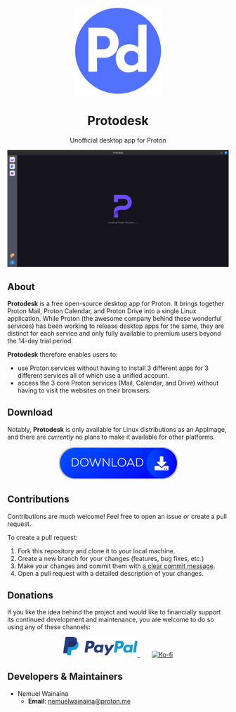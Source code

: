 <p align="center">
  <img src="./assets/logo.png" alt="Logo" width="200" height="200"/>
</p>

<h1 align="center">Protodesk</h1>

<p align="center">Unofficial desktop app for Proton</p>

<p align="center">
  <img src="./scrshots/showcase.gif" alt="Screenshots" />
</p>

## About

**Protodesk** is a free open-source desktop app for Proton. It brings together Proton Mail, Proton 
Calendar, and Proton Drive into a single Linux application. While Proton (the awesome company behind these
wonderful services) has been working to release desktop apps for the same, they are distinct for each
service and only fully available to premium users beyond the 14-day trial period.

**Protodesk** therefore enables users to:
- use Proton services without having to install 3 different apps for 3 different services all of which use
  a unified account.
- access the 3 core Proton services (Mail, Calendar, and Drive) without having to visit the websites on
  their browsers.

## Download

Notably, **Protodesk** is only available for Linux distributions as an AppImage, and there are *currently*
no plans to make it available for other platforms.

<p align="center">
  <a href="https://github.com/nemuelw/protodesk/releases/download/v1.3.0/Protodesk-1.3.0-x86_64.AppImage">
    <img src="./assets/download.png" alt="Download AppImage" height="75"/>
  </a>
</p>

## Contributions

Contributions are much welcome! Feel free to open an issue or create a pull request.

To create a pull request:
1. Fork this repository and clone it to your local machine.
2. Create a new branch for your changes (features, bug fixes, etc.)
3. Make your changes and commit them with [a clear commit message](https://www.freecodecamp.org/news/how-to-write-better-git-commit-messages/).
4. Open a pull request with a detailed description of your changes.

## Donations

If you like the idea behind the project and would like to financially support its continued development 
and maintenance, you are welcome to do so using any of these channels:

<p align="center">
    <a href="https://www.paypal.com/donate/?hosted_button_id=8KU8MDWA86SNJ">
        <img alt="Paypal" src="./assets/paypal.svg" width="170">
    </a>
    &nbsp;&nbsp;&nbsp;&nbsp;&nbsp;&nbsp;
    <a href="https://ko-fi.com/nemuelw">
        <img alt="Ko-fi" src="https://ko-fi.com/img/githubbutton_sm.svg" width="350">
    </a>
</p>

## Developers & Maintainers

- Nemuel Wainaina
  - **Email**: [nemuelwainaina@proton.me](mailto:nemuelwainaina@proton.me)
